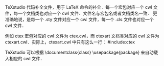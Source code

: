 TeXstudio 代码补全文件，用于 LaTeX 命令的补全．每一个宏包对应一个 cwl 文件，每一个文档类也对应一个 cwl 文件．文件名与宏包名或者文档类名一致．
更准确地说，是每一个 .sty 文件对应一个 cwl 文件，每一个 .cls 文件也对应一个 cwl 文件．

例如 ctex 宏包对应的 cwl 文件为 ctex.cwl，而 ctexart 文档类对应的 cwl 文件为 ctexart.cwl．实际上，ctexart.cwl 中只有这么一行：
 #include:ctex

TeXstudio 可以根据
 \documentclass{class}
 \usepackage{package} 
来自动载入相应的 cwl 文件．
